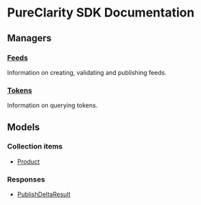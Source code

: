 # PureClarity SDK Documentation

## Managers

### [Feeds](managers/feed-manager)

Information on creating, validating and publishing feeds.


### [Tokens](managers/query-token-manager)

Information on querying tokens.

## Models


### Collection items

* [Product](models/product)

### Responses

* [PublishDeltaResult](models/publish-delta-result)